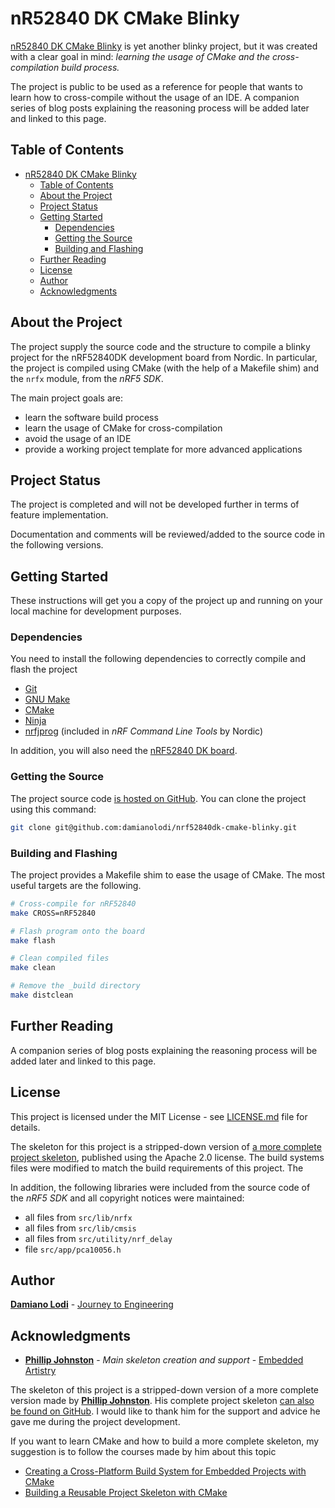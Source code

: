 # nR52840 DK CMake Blinky

[nR52840 DK CMake Blinky](https://github.com/damianolodi/nrf52840dk-cmake-blinky) is yet another blinky project, but it was created with a clear goal in mind: *learning the usage of CMake and the cross-compilation build process.*

The project is public to be used as a reference for people that wants to learn how to cross-compile without the usage of an IDE. A companion series of blog posts explaining the reasoning process will be added later and linked to this page.

## Table of Contents

- [nR52840 DK CMake Blinky](#nr52840-dk-cmake-blinky)
  - [Table of Contents](#table-of-contents)
  - [About the Project](#about-the-project)
  - [Project Status](#project-status)
  - [Getting Started](#getting-started)
    - [Dependencies](#dependencies)
    - [Getting the Source](#getting-the-source)
    - [Building and Flashing](#building-and-flashing)
  - [Further Reading](#further-reading)
  - [License](#license)
  - [Author](#author)
  - [Acknowledgments](#acknowledgments)

## About the Project

The project supply the source code and the structure to compile a blinky project for the nRF52840DK development board from Nordic. In particular, the project is compiled using CMake (with the help of a Makefile shim) and the `nrfx` module, from the *nRF5 SDK*.

The main project goals are:

- learn the software build process
- learn the usage of CMake for cross-compilation
- avoid the usage of an IDE
- provide a working project template for more advanced applications

## Project Status

The project is completed and will not be developed further in terms of feature implementation.

Documentation and comments will be reviewed/added to the source code in the following versions.

## Getting Started

These instructions will get you a copy of the project up and running on your local machine for development purposes.

### Dependencies

You need to install the following dependencies to correctly compile and flash the project

- [Git](https://git-scm.com/)
- [GNU Make](https://www.gnu.org/software/make/manual/make.html)
- [CMake](https://cmake.org/)
- [Ninja](https://ninja-build.org/)
- [nrfjprog](https://www.nordicsemi.com/Products/Development-tools/nRF-Command-Line-Tools) (included in *nRF Command Line Tools* by Nordic)

In addition, you will also need the [nRF52840 DK board](https://www.nordicsemi.com/Products/Development-hardware/nrf52840-dk).

### Getting the Source

The project source code [is hosted on GitHub](https://github.com/damianolodi/nrf52840dk-cmake-blinky). You can clone the project using this command:

```bash
git clone git@github.com:damianolodi/nrf52840dk-cmake-blinky.git
```

### Building and Flashing

The project provides a Makefile shim to ease the usage of CMake. The most useful targets are the following.

```bash
# Cross-compile for nRF52840
make CROSS=nRF52840

# Flash program onto the board
make flash

# Clean compiled files
make clean

# Remove the _build directory
make distclean
```

## Further Reading

A companion series of blog posts explaining the reasoning process will be added later and linked to this page.

## License

This project is licensed under the MIT License - see [LICENSE.md](LICENSE.md) file for details.

The skeleton for this project is a stripped-down version of [a more complete project skeleton](https://github.com/embeddedartistry/cmake-project-skeleton), published using the Apache 2.0 license. The build systems files were modified to match the build requirements of this project. The

In addition, the following libraries were included from the source code of the *nRF5 SDK* and all copyright notices were maintained:

- all files from `src/lib/nrfx`
- all files from `src/lib/cmsis`
- all files from `src/utility/nrf_delay`
- file `src/app/pca10056.h`

## Author

**[Damiano Lodi](https://www.damianolodi.com/)** - [Journey to Engineering](https://www.journeytoengineering.com/)

## Acknowledgments

- **[Phillip Johnston](https://github.com/phillipjohnston)** - *Main skeleton creation and support* - [Embedded Artistry](https://github.com/embeddedartistry)

The skeleton of this project is a stripped-down version of a more complete version made by **[Phillip Johnston](https://github.com/phillipjohnston)**. His complete project skeleton [can also be found on GitHub](https://github.com/embeddedartistry/cmake-project-skeleton). I would like to thank him for the support and advice he gave me during the project development.

If you want to learn CMake and how to build a more complete skeleton, my suggestion is to follow the courses made by him about this topic

- [Creating a Cross-Platform Build System for Embedded Projects with CMake](https://embeddedartistry.com/course/creating-a-cross-platform-build-system-for-embedded-projects-with-cmake/)
- [Building a Reusable Project Skeleton with CMake](https://embeddedartistry.com/course/building-a-reusable-project-skeleton-with-cmake/)
